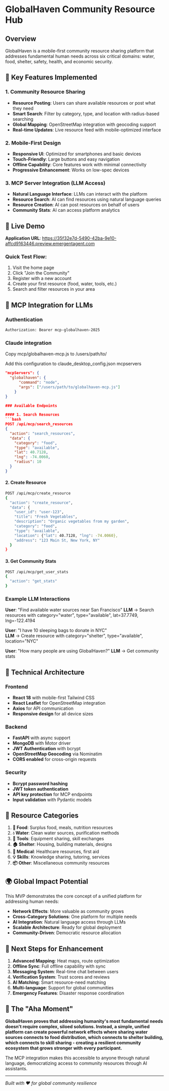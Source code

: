 # GlobalHaven Community Resource Hub

## Overview

GlobalHaven is a mobile-first community resource sharing platform that addresses fundamental human needs across six critical domains: water, food, shelter, safety, health, and economic security.

## 🌟 Key Features Implemented

### 1. Community Resource Sharing

- **Resource Posting**: Users can share available resources or post what they need
- **Smart Search**: Filter by category, type, and location with radius-based searching
- **Global Mapping**: OpenStreetMap integration with geocoding support
- **Real-time Updates**: Live resource feed with mobile-optimized interface

### 2. Mobile-First Design

- **Responsive UI**: Optimized for smartphones and basic devices
- **Touch-Friendly**: Large buttons and easy navigation
- **Offline Capability**: Core features work with minimal connectivity
- **Progressive Enhancement**: Works on low-spec devices

### 3. MCP Server Integration (LLM Access)

- **Natural Language Interface**: LLMs can interact with the platform
- **Resource Search**: AI can find resources using natural language queries
- **Resource Creation**: AI can post resources on behalf of users
- **Community Stats**: AI can access platform analytics

## 🚀 Live Demo

**Application URL**: https://35f32e7d-5490-42ba-9e10-affcd9163446.preview.emergentagent.com

### Quick Test Flow:

1. Visit the home page
2. Click "Join the Community"
3. Register with a new account
4. Create your first resource (food, water, tools, etc.)
5. Search and filter resources in your area

## 🤖 MCP Integration for LLMs

### Authentication

```bash
Authorization: Bearer mcp-globalhaven-2025
```

### Claude integration

Copy mcp/globalhaven-mcp.js to /users/path/to/

Add this configuration to claude_desktop_config.json mcpservers

````json
"mcpServers": {
  "globalhaven": {
      "command": "node",
      "args": ["/users/path/to/globalhaven-mcp.js"]
    }
}

### Available Endpoints

#### 1. Search Resources
```bash
POST /api/mcp/search_resources
{
  "action": "search_resources",
  "data": {
    "category": "food",
    "type": "available",
    "lat": 40.7128,
    "lng": -74.0060,
    "radius": 10
  }
}
````

#### 2. Create Resource

```bash
POST /api/mcp/create_resource
{
  "action": "create_resource",
  "data": {
    "user_id": "user-123",
    "title": "Fresh Vegetables",
    "description": "Organic vegetables from my garden",
    "category": "food",
    "type": "available",
    "location": {"lat": 40.7128, "lng": -74.0060},
    "address": "123 Main St, New York, NY"
  }
}
```

#### 3. Get Community Stats

```bash
POST /api/mcp/get_user_stats
{
  "action": "get_stats"
}
```

### Example LLM Interactions

**User**: "Find available water sources near San Francisco"
**LLM** → Search resources with category="water", type="available", lat=37.7749, lng=-122.4194

**User**: "I have 10 sleeping bags to donate in NYC"  
**LLM** → Create resource with category="shelter", type="available", location="NYC"

**User**: "How many people are using GlobalHaven?"
**LLM** → Get community stats

## 🔧 Technical Architecture

### Frontend

- **React 18** with mobile-first Tailwind CSS
- **React Leaflet** for OpenStreetMap integration
- **Axios** for API communication
- **Responsive design** for all device sizes

### Backend

- **FastAPI** with async support
- **MongoDB** with Motor driver
- **JWT Authentication** with bcrypt
- **OpenStreetMap Geocoding** via Nominatim
- **CORS enabled** for cross-origin requests

### Security

- **Bcrypt password hashing**
- **JWT token authentication**
- **API key protection** for MCP endpoints
- **Input validation** with Pydantic models

## 📱 Resource Categories

1. **🍎 Food**: Surplus food, meals, nutrition resources
2. **💧 Water**: Clean water sources, purification methods
3. **🔧 Tools**: Equipment sharing, skill exchanges
4. **🏠 Shelter**: Housing, building materials, designs
5. **🏥 Medical**: Healthcare resources, first aid
6. **💡 Skills**: Knowledge sharing, tutoring, services
7. **📦 Other**: Miscellaneous community resources

## 🌍 Global Impact Potential

This MVP demonstrates the core concept of a unified platform for addressing human needs:

- **Network Effects**: More valuable as community grows
- **Cross-Category Solutions**: One platform for multiple needs
- **AI Integration**: Natural language access through LLMs
- **Scalable Architecture**: Ready for global deployment
- **Community-Driven**: Democratic resource allocation

## 🔮 Next Steps for Enhancement

1. **Advanced Mapping**: Heat maps, route optimization
2. **Offline Sync**: Full offline capability with sync
3. **Messaging System**: Real-time chat between users
4. **Verification System**: Trust scores and reviews
5. **AI Matching**: Smart resource-need matching
6. **Multi-language**: Support for global communities
7. **Emergency Features**: Disaster response coordination

## 🎯 The "Aha Moment"

**GlobalHaven proves that addressing humanity's most fundamental needs doesn't require complex, siloed solutions. Instead, a simple, unified platform can create powerful network effects where sharing water sources connects to food distribution, which connects to shelter building, which connects to skill sharing - creating a resilient community ecosystem that grows stronger with every participant.**

The MCP integration makes this accessible to anyone through natural language, democratizing access to community resources through AI assistants.

---

_Built with ❤️ for global community resilience_
